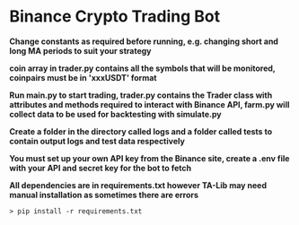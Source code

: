 # Binance Crypto Trading Bot

**Change constants as required before running, e.g. changing short and long MA periods to suit your strategy**

**coin array in trader.py contains all the symbols that will be monitored, coinpairs must be in 'xxxUSDT' format**

**Run main.py to start trading, trader.py contains the Trader class with attributes and methods required to interact with Binance API, farm.py will collect data to be used for backtesting with simulate.py**

**Create a folder in the directory called logs and a folder called tests to contain output logs and test data respectively**

**You must set up your own API key from the Binance site, create a .env file with your API and secret key for the bot to fetch**

**All dependencies are in requirements.txt however TA-Lib may need manual installation as sometimes there are errors**
```
> pip install -r requirements.txt 
```
